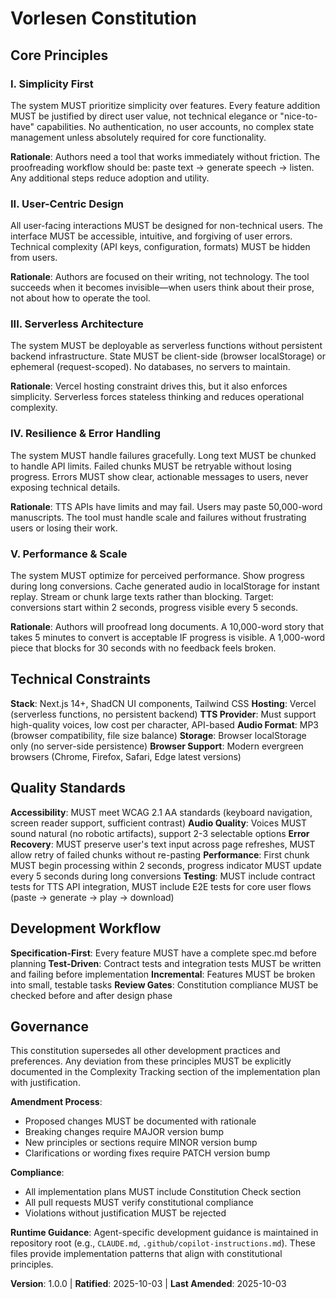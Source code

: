 <!--
Sync Impact Report:
Version: N/A → 1.0.0 (Initial ratification)
Modified Principles: N/A (initial creation)
Added Sections: All sections (initial constitution)
Removed Sections: None
Templates Status:
  ✅ plan-template.md - Constitution Check section references this file
  ✅ spec-template.md - Aligned with user-centric requirements approach
  ✅ tasks-template.md - Aligned with TDD and phase-based execution
Follow-up TODOs: None
-->

# Vorlesen Constitution

## Core Principles

### I. Simplicity First

The system MUST prioritize simplicity over features. Every feature addition MUST be justified by direct user value, not technical elegance or "nice-to-have" capabilities. No authentication, no user accounts, no complex state management unless absolutely required for core functionality.

**Rationale**: Authors need a tool that works immediately without friction. The proofreading workflow should be: paste text → generate speech → listen. Any additional steps reduce adoption and utility.

### II. User-Centric Design

All user-facing interactions MUST be designed for non-technical users. The interface MUST be accessible, intuitive, and forgiving of user errors. Technical complexity (API keys, configuration, formats) MUST be hidden from users.

**Rationale**: Authors are focused on their writing, not technology. The tool succeeds when it becomes invisible—when users think about their prose, not about how to operate the tool.

### III. Serverless Architecture

The system MUST be deployable as serverless functions without persistent backend infrastructure. State MUST be client-side (browser localStorage) or ephemeral (request-scoped). No databases, no servers to maintain.

**Rationale**: Vercel hosting constraint drives this, but it also enforces simplicity. Serverless forces stateless thinking and reduces operational complexity.

### IV. Resilience & Error Handling

The system MUST handle failures gracefully. Long text MUST be chunked to handle API limits. Failed chunks MUST be retryable without losing progress. Errors MUST show clear, actionable messages to users, never exposing technical details.

**Rationale**: TTS APIs have limits and may fail. Users may paste 50,000-word manuscripts. The tool must handle scale and failures without frustrating users or losing their work.

### V. Performance & Scale

The system MUST optimize for perceived performance. Show progress during long conversions. Cache generated audio in localStorage for instant replay. Stream or chunk large texts rather than blocking. Target: conversions start within 2 seconds, progress visible every 5 seconds.

**Rationale**: Authors will proofread long documents. A 10,000-word story that takes 5 minutes to convert is acceptable IF progress is visible. A 1,000-word piece that blocks for 30 seconds with no feedback feels broken.

## Technical Constraints

**Stack**: Next.js 14+, ShadCN UI components, Tailwind CSS
**Hosting**: Vercel (serverless functions, no persistent backend)
**TTS Provider**: Must support high-quality voices, low cost per character, API-based
**Audio Format**: MP3 (browser compatibility, file size balance)
**Storage**: Browser localStorage only (no server-side persistence)
**Browser Support**: Modern evergreen browsers (Chrome, Firefox, Safari, Edge latest versions)

## Quality Standards

**Accessibility**: MUST meet WCAG 2.1 AA standards (keyboard navigation, screen reader support, sufficient contrast)
**Audio Quality**: Voices MUST sound natural (no robotic artifacts), support 2-3 selectable options
**Error Recovery**: MUST preserve user's text input across page refreshes, MUST allow retry of failed chunks without re-pasting
**Performance**: First chunk MUST begin processing within 2 seconds, progress indicator MUST update every 5 seconds during long conversions
**Testing**: MUST include contract tests for TTS API integration, MUST include E2E tests for core user flows (paste → generate → play → download)

## Development Workflow

**Specification-First**: Every feature MUST have a complete spec.md before planning
**Test-Driven**: Contract tests and integration tests MUST be written and failing before implementation
**Incremental**: Features MUST be broken into small, testable tasks
**Review Gates**: Constitution compliance MUST be checked before and after design phase

## Governance

This constitution supersedes all other development practices and preferences. Any deviation from these principles MUST be explicitly documented in the Complexity Tracking section of the implementation plan with justification.

**Amendment Process**:
- Proposed changes MUST be documented with rationale
- Breaking changes require MAJOR version bump
- New principles or sections require MINOR version bump
- Clarifications or wording fixes require PATCH version bump

**Compliance**:
- All implementation plans MUST include Constitution Check section
- All pull requests MUST verify constitutional compliance
- Violations without justification MUST be rejected

**Runtime Guidance**: Agent-specific development guidance is maintained in repository root (e.g., `CLAUDE.md`, `.github/copilot-instructions.md`). These files provide implementation patterns that align with constitutional principles.

**Version**: 1.0.0 | **Ratified**: 2025-10-03 | **Last Amended**: 2025-10-03
